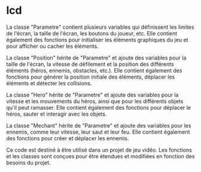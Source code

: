 # lcd
La classe "Parametre" contient plusieurs variables qui définissent les limites de l'écran, la taille de l'écran, les boutons du joueur, etc. Elle contient également des fonctions pour initialiser les éléments graphiques du jeu et pour afficher ou cacher les éléments.

La classe "Position" hérite de "Parametre" et ajoute des variables pour la taille de l'écran, la vitesse de défilement et la position des différents éléments (héros, ennemis, obstacles, etc.). Elle contient également des fonctions pour générer la position initiale des éléments, déplacer les éléments et détecter les collisions.

La classe "Hero" hérite de "Parametre" et ajoute des variables pour la vitesse et les mouvements du héros, ainsi que pour les différents objets qu'il peut ramasser. Elle contient également des fonctions pour déplacer le héros, sauter et interagir avec les objets.

La classe "Mechant" hérite de "Parametre" et ajoute des variables pour les ennemis, comme leur vitesse, leur saut et leur feu. Elle contient également des fonctions pour créer et déplacer les ennemis.

Ce code est destiné à être utilisé dans un projet de jeu vidéo. Les fonctions et les classes sont conçues pour être étendues et modifiées en fonction des besoins du projet.
